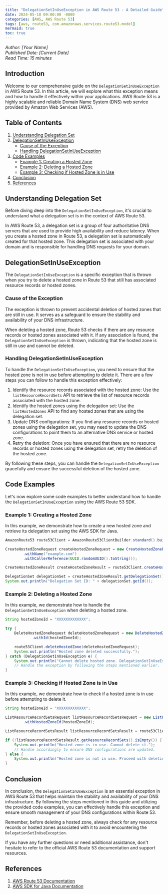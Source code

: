 ```yaml
---
title: "DelegationSetInUseException in AWS Route 53 - A Detailed Guide"
date: 2024-05-18 09:00:00 -0000
categories: [AWS, AWS Route 53]
tags: [aws, route53, com.amazonaws.services.route53.model]
mermaid: true
toc: true
---
```



*Author: [Your Name]*  
*Published Date: [Current Date]*  
*Read Time: 15 minutes*  

## Introduction

Welcome to our comprehensive guide on the `DelegationSetInUseException` in AWS Route 53. In this article, we will explore what this exception means and how to handle it effectively within your applications. AWS Route 53 is a highly scalable and reliable Domain Name System (DNS) web service provided by Amazon Web Services (AWS).

## Table of Contents

1. [Understanding Delegation Set](#understanding-delegation-set)
2. [DelegationSetInUseException](#delegationsetinuseexception)
   - [Cause of the Exception](#cause-of-the-exception)
   - [Handling DelegationSetInUseException](#handling-delegationsetinuseexception)
3. [Code Examples](#code-examples)
   - [Example 1: Creating a Hosted Zone](#example-1-creating-a-hosted-zone)
   - [Example 2: Deleting a Hosted Zone](#example-2-deleting-a-hosted-zone)
   - [Example 3: Checking if Hosted Zone is in Use](#example-3-checking-if-hosted-zone-is-in-use)
4. [Conclusion](#conclusion)
5. [References](#references)

## Understanding Delegation Set

Before diving deep into the `DelegationSetInUseException`, it's crucial to understand what a delegation set is in the context of AWS Route 53.

In AWS Route 53, a delegation set is a group of four authoritative DNS servers that are used to provide high availability and reduce latency. When you create a hosted zone in Route 53, a delegation set is automatically created for that hosted zone. This delegation set is associated with your domain and is responsible for handling DNS requests for your domain.

## DelegationSetInUseException

The `DelegationSetInUseException` is a specific exception that is thrown when you try to delete a hosted zone in Route 53 that still has associated resource records or hosted zones.

### Cause of the Exception

The exception is thrown to prevent accidental deletion of hosted zones that are still in use. It serves as a safeguard to ensure the stability and availability of your DNS infrastructure.

When deleting a hosted zone, Route 53 checks if there are any resource records or hosted zones associated with it. If any association is found, the `DelegationSetInUseException` is thrown, indicating that the hosted zone is still in use and cannot be deleted.

### Handling DelegationSetInUseException

To handle the `DelegationSetInUseException`, you need to ensure that the hosted zone is not in use before attempting to delete it. There are a few steps you can follow to handle this exception effectively:

1. Identify the resource records associated with the hosted zone: Use the `listResourceRecordSets` API to retrieve the list of resource records associated with the hosted zone.
2. Identify the hosted zones using the delegation set: Use the `listHostedZones` API to find any hosted zones that are using the delegation set.
3. Update DNS configurations: If you find any resource records or hosted zones using the delegation set, you may need to update the DNS configurations to point them to an alternative DNS service or hosted zone.
4. Retry the deletion: Once you have ensured that there are no resource records or hosted zones using the delegation set, retry the deletion of the hosted zone.

By following these steps, you can handle the `DelegationSetInUseException` gracefully and ensure the successful deletion of the hosted zone.

## Code Examples

Let's now explore some code examples to better understand how to handle the `DelegationSetInUseException` using the AWS Route 53 SDK.

### Example 1: Creating a Hosted Zone

In this example, we demonstrate how to create a new hosted zone and retrieve its delegation set using the AWS SDK for Java.

```java
AmazonRoute53 route53Client = AmazonRoute53ClientBuilder.standard().build();

CreateHostedZoneRequest createHostedZoneRequest = new CreateHostedZoneRequest()
        .withName("example.com")
        .withCallerReference(UUID.randomUUID().toString());

CreateHostedZoneResult createHostedZoneResult = route53Client.createHostedZone(createHostedZoneRequest);

DelegationSet delegationSet = createHostedZoneResult.getDelegationSet();
System.out.println("Delegation Set ID: " + delegationSet.getId());
```

### Example 2: Deleting a Hosted Zone

In this example, we demonstrate how to handle the `DelegationSetInUseException` when deleting a hosted zone.

```java
String hostedZoneId = "XXXXXXXXXXXXX";

try {
    DeleteHostedZoneRequest deleteHostedZoneRequest = new DeleteHostedZoneRequest()
            .withId(hostedZoneId);

    route53Client.deleteHostedZone(deleteHostedZoneRequest);
    System.out.println("Hosted zone deleted successfully.");
} catch (DelegationSetInUseException e) {
    System.out.println("Cannot delete hosted zone. DelegationSetInUseException occurred.");
    // Handle the exception by following the steps mentioned earlier.
}
```

### Example 3: Checking if Hosted Zone is in Use

In this example, we demonstrate how to check if a hosted zone is in use before attempting to delete it.

```java
String hostedZoneId = "XXXXXXXXXXXXX";

ListResourceRecordSetsRequest listResourceRecordSetsRequest = new ListResourceRecordSetsRequest()
        .withHostedZoneId(hostedZoneId);

ListResourceRecordSetsResult listResourceRecordSetsResult = route53Client.listResourceRecordSets(listResourceRecordSetsRequest);

if (!listResourceRecordSetsResult.getResourceRecordSets().isEmpty()) {
    System.out.println("Hosted zone is in use. Cannot delete it.");
    // Handle accordingly to ensure DNS configurations are updated.
} else {
    System.out.println("Hosted zone is not in use. Proceed with deletion.");
}
```

## Conclusion

In conclusion, the `DelegationSetInUseException` is an essential exception in AWS Route 53 that helps maintain the stability and availability of your DNS infrastructure. By following the steps mentioned in this guide and utilizing the provided code examples, you can effectively handle this exception and ensure smooth management of your DNS configurations within Route 53.

Remember, before deleting a hosted zone, always check for any resource records or hosted zones associated with it to avoid encountering the `DelegationSetInUseException`.

If you have any further questions or need additional assistance, don't hesitate to refer to the official AWS Route 53 documentation and support resources.

## References

1. [AWS Route 53 Documentation](https://docs.aws.amazon.com/Route53/latest/APIReference/Welcome.html)
2. [AWS SDK for Java Documentation](https://docs.aws.amazon.com/sdk-for-java/latest/developer-guide/welcome.html)